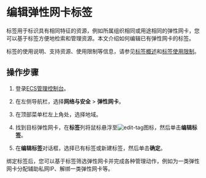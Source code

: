 # 编辑弹性网卡标签

标签用于标识具有相同特征的资源，例如所属组织相同或用途相同的弹性网卡，您可以基于标签方便地检索和管理资源。本文介绍如何编辑已有弹性网卡的标签。

标签的使用说明、支持资源、使用限制等信息，请参见[标签概述](/cn.zh-CN/标签与资源/标签/标签概述.md)和[标签使用限制](/cn.zh-CN/产品简介/使用限制.md)。

## 操作步骤

1.  登录[ECS管理控制台](https://ecs.console.aliyun.com)。

2.  在左侧导航栏，选择**网络与安全** \> **弹性网卡**。

3.  在顶部菜单栏左上角处，选择地域。

4.  找到目标弹性网卡，在**标签**列将鼠标悬浮至![edit-tag](https://static-aliyun-doc.oss-accelerate.aliyuncs.com/assets/img/zh-CN/7819995261/p293260.png)图标，然后单击**编辑标签**。

5.  在**编辑标签**对话框，选择已有标签或新建标签，然后单击**确定**。


绑定标签后，您可以基于标签筛选弹性网卡并完成各种管理动作，例如为一类弹性网卡分配辅助私网IP、解绑一类弹性网卡等。

